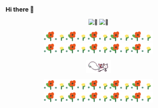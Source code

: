 ### Hi there 👋

<p align=center>
<img height="150px" alt="🦑" src="https://github-readme-stats.vercel.app/api?username=zivenyang&show_icons=true"> <img height="150px" alt="🦑" src="https://github-readme-stats.vercel.app/api/top-langs/?username=zivenyang&layout=compact">  
</p>

<p align=center>
  <img height="30px" src="./images/flowers.gif"/><img height="30px" src="./images/flowers.gif"/>
</p>
<p align=center>
  <img height="35px" src="./images/%E7%99%BD%E7%8B%90.gif"/>
</p>
<p align=center>
  <img height="30px" src="./images/flowers.gif"/><img height="30px" src="./images/flowers.gif"/>
</p>








